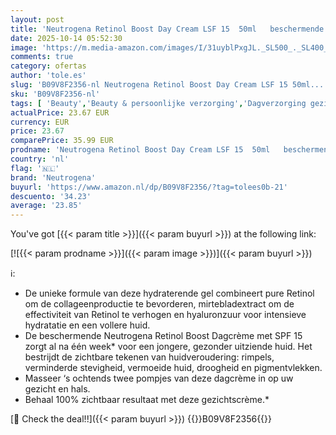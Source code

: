 ```yaml
---
layout: post
title: 'Neutrogena Retinol Boost Day Cream LSF 15  50ml   beschermende  vochtinbrengende crème met Retinol  mirtebladextract & hyaluronzuur  effectieve gezichtscrème voor een jonger en gezond uitziende huid'
date: 2025-10-14 05:52:30
image: 'https://m.media-amazon.com/images/I/31uyblPxgJL._SL500_._SL400_.jpg'
comments: true
category: ofertas
author: 'tole.es'
slug: 'B09V8F2356-nl Neutrogena Retinol Boost Day Cream LSF 15 50ml...'
sku: 'B09V8F2356-nl'
tags: [ 'Beauty','Beauty & persoonlijke verzorging','Dagverzorging gezicht','Gezichtsverzorgingsproducten','Huidverzorging','Vochtinbrengende middelen voor gezicht','neutrogena','🇳🇱', ]
actualPrice: 23.67 EUR
currency: EUR
price: 23.67
comparePrice: 35.99 EUR
prodname: 'Neutrogena Retinol Boost Day Cream LSF 15  50ml   beschermende  vochtinbrengende crème met Retinol  mirtebladextract & hyaluronzuur  effectieve gezichtscrème voor een jonger en gezond uitziende huid'
country: 'nl'
flag: '🇳🇱'
brand: 'Neutrogena'
buyurl: 'https://www.amazon.nl/dp/B09V8F2356/?tag=tolees0b-21'
descuento: '34.23'
average: '23.85'
---
```


You've got [{{< param title >}}]({{< param buyurl >}}) at the following link:

[![{{< param prodname >}}]({{< param image >}})]({{< param buyurl >}})

ℹ️:

- De unieke formule van deze hydraterende gel combineert pure Retinol om de collageenproductie te bevorderen, mirtebladextract om de effectiviteit van Retinol te verhogen en hyaluronzuur voor intensieve hydratatie en een vollere huid.
- De beschermende Neutrogena Retinol Boost Dagcrème met SPF 15 zorgt al na één week* voor een jongere, gezonder uitziende huid. Het bestrijdt de zichtbare tekenen van huidveroudering: rimpels, verminderde stevigheid, vermoeide huid, droogheid en pigmentvlekken.
- Masseer ‘s ochtends twee pompjes van deze dagcrème in op uw gezicht en hals.
- Behaal 100% zichtbaar resultaat met deze gezichtscrème.*

[🛒 Check the deal!!]({{< param buyurl >}})
{{<world>}}B09V8F2356{{</world>}}
